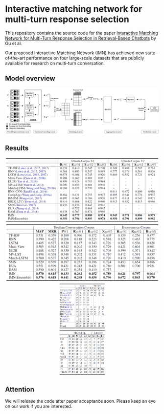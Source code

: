 # Interactive matching network for multi-turn response selection
This repository contains the source code for the paper [Interactive Matching Network for Multi-Turn Response Selection in Retrieval-Based Chatbots](https://arxiv.org/pdf/1901.01824.pdf) by Gu et al. <br>

Our proposed Interactive Matching Network (IMN) has achieved new state-of-the-art performance on four large-scale datasets that are publicly available for research on multi-turn conversation.

## Model overview
<img src="image/model.png">

## Results
<img src="image/UbuntuV1_V2.png">
<img src="image/Douban_Ecommerce.png">
<div align=center><img width="150" height="150" src="image/UbuntuV1_V2.png"/></div>
<div align=center><img width="150" height="150" src="image/Douban_Ecommerce.png"/></div>

## Attention
We will release the code after paper acceptance soon. Please keep an eye on our work if you are interested.
